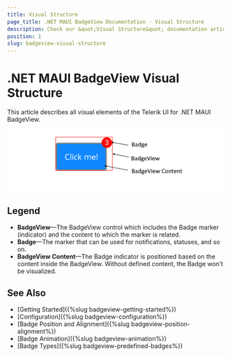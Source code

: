 ```yaml
---
title: Visual Structure
page_title: .NET MAUI BadgeView Documentation - Visual Structure
description: Check our &quot;Visual Structure&quot; documentation article for Telerik BadgeView for .NET MAUI control.
position: 1
slug: badgeview-visual-structure
---
```


# .NET MAUI BadgeView Visual Structure

This article describes all visual elements of the Telerik UI for .NET MAUI BadgeView.

![Badge Visual Structure](images/badgeview-visual-structure.png)

## Legend

* **BadgeView**&mdash;The BadgeView control which includes the Badge marker (indicator) and the content to which the marker is related.
* **Badge**&mdash;The marker that can be used for notifications, statuses, and so on.
* **BadgeView Content**&mdash;The Badge indicator is positioned based on the content inside the BadgeView. Without defined content, the Badge won't be visualized.

## See Also

- [Getting Started]({%slug badgeview-getting-started%})
- [Configuration]({%slug badgeview-configuration%})
- [Badge Position and Alignment]({%slug badgeview-position-alignment%})
- [Badge Animation]({%slug badgeview-animation%})
- [Badge Types]({%slug badgeview-predefined-badges%})
